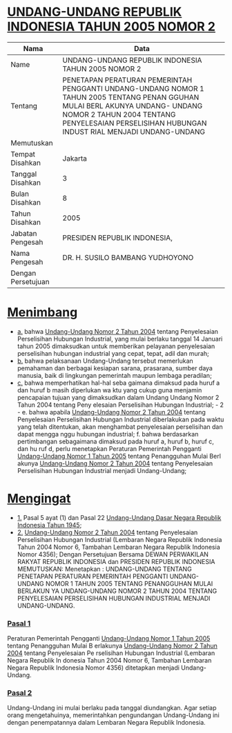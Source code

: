 # [UNDANG-UNDANG REPUBLIK INDONESIA TAHUN 2005 NOMOR 2](http://example.org/legal/peraturan/uu/2005/2)

| Nama | Data |
| ------ | ----- |
|Name|UNDANG-UNDANG REPUBLIK INDONESIA TAHUN 2005 NOMOR 2|
|Tentang| PENETAPAN PERATURAN PEMERINTAH PENGGANTI UNDANG-UNDANG NOMOR 1 TAHUN 2005 TENTANG PENAN GGUHAN MULAI BERL AKUNYA UNDANG- UNDANG NOMOR 2 TAHUN 2004 TENTANG PENYELESAIAN PERSELISIHAN HUBUNGAN INDUST RIAL MENJADI UNDANG-UNDANG|
|Memutuskan||
|Tempat Disahkan|Jakarta|
|Tanggal Disahkan|3|
|Bulan Disahkan|8|
|Tahun Disahkan|2005|
|Jabatan Pengesah|PRESIDEN REPUBLIK INDONESIA,|
|Nama Pengesah|DR. H. SUSILO BAMBANG YUDHOYONO|
|Dengan Persetujuan||
# [Menimbang](http://example.org/legal/peraturan/uu/2005/2/menimbang)

* [a.](http://example.org/legal/peraturan/uu/2005/2/menimbang/huruf/a) bahwa [Undang-Undang Nomor 2 Tahun 2004](http://example.org/legal/peraturan/uu/2004/2) tentang Penyelesaian Perselisihan Hubungan Industrial, yang mulai berlaku tanggal 14 Januari tahun 2005 dimaksudkan untuk memberikan pelayanan penyelesaian perselisihan hubungan industrial yang cepat, tepat, adil dan murah;
* [b.](http://example.org/legal/peraturan/uu/2005/2/menimbang/huruf/b) bahwa pelaksanaan Undang-Undang tersebut memerlukan pemahaman dan berbagai kesiapan sarana, prasarana, sumber daya manusia, baik di lingkungan pemerintah maupun lembaga peradilan;
* [c.](http://example.org/legal/peraturan/uu/2005/2/menimbang/huruf/c) bahwa memperhatikan hal-hal seba gaimana dimaksud pada huruf a dan huruf b masih diperlukan wa ktu yang cukup guna menjamin pencapaian tujuan yang dimaksudkan dalam Undang Undang Nomor 2 Tahun 2004 tentang Peny elesaian Perselisihan Hubungan Industrial; - 2 - e. bahwa apabila [Undang-Undang Nomor 2 Tahun 2004](http://example.org/legal/peraturan/uu/2004/2) tentang Penyelesaian Perselisihan Hubungan Industrial diberlakukan pada waktu yang telah ditentukan, akan menghambat penyelesaian perselisihan dan dapat mengga nggu hubungan industrial; f. bahwa berdasarkan pertimbangan sebagaimana dimaksud pada huruf a, huruf b, huruf c, dan hu ruf d, perlu menetapkan Peraturan Pemerintah Pengganti [Undang-Undang Nomor 1 Tahun 2005](http://example.org/legal/peraturan/uu/2005/1) tentang Penangguhan Mulai Berl akunya [Undang-Undang Nomor 2 Tahun 2004](http://example.org/legal/peraturan/uu/2004/2) tentang Penyelesaian Perselisihan Hubungan Industrial menjadi Undang-Undang;
# [Mengingat](http://example.org/legal/peraturan/uu/2005/2/mengingat)

* [1.](http://example.org/legal/peraturan/uu/2005/2/mengingat/huruf/0001) Pasal 5 ayat (1) dan Pasal 22 [Undang-Undang Dasar Negara Republik Indonesia Tahun 1945](http://example.org/legal/peraturan/uu);
* [2.](http://example.org/legal/peraturan/uu/2005/2/mengingat/huruf/0002) [Undang-Undang Nomor 2 Tahun 2004](http://example.org/legal/peraturan/uu/2004/2) tentang Penyelesaian Perselisihan Hubungan Industrial (Lembaran Negara Republik Indonesia Tahun 2004 Nomor 6, Tambahan Lembaran Negara Republik Indonesia Nomor 4356); Dengan Persetujuan Bersama DEWAN PERWAKILAN RAKYAT REPUBLIK INDONESIA dan PRESIDEN REPUBLIK INDONESIA MEMUTUSKAN: Menetapkan : UNDANG-UNDANG TENTANG PENETAPAN PERATURAN PEMERINTAH PENGGANTI UNDANG-UNDANG NOMOR 1 TAHUN 2005 TENTANG PENANGGUHAN MULAI BERLAKUN YA UNDANG-UNDANG NOMOR 2 TAHUN 2004 TENTANG PENYELESAIAN PERSELISIHAN HUBUNGAN INDUSTRIAL MENJADI UNDANG-UNDANG.

### [Pasal 1](http://example.org/legal/peraturan/uu/2005/2/pasal/0001)
Peraturan Pemerintah Pengganti [Undang-Undang Nomor 1 Tahun 2005](http://example.org/legal/peraturan/uu/2005/1) tentang Penangguhan Mulai B erlakunya [Undang-Undang Nomor 2 Tahun 2004](http://example.org/legal/peraturan/uu/2004/2) tentang Penyelesaian Pe rselisihan Hubungan Industrial (Lembaran Negara Republik In donesia Tahun 2004 Nomor 6, Tambahan Lembaran Negara Republik Indonesia Nomor 4356) ditetapkan menjadi Undang-Undang.


### [Pasal 2](http://example.org/legal/peraturan/uu/2005/2/pasal/0002)
Undang-Undang ini mulai berlaku pada tanggal diundangkan. Agar setiap orang mengetahuinya, memerintahkan pengundangan Undang-Undang ini dengan penempatannya dalam Lembaran Negara Republik Indonesia.

